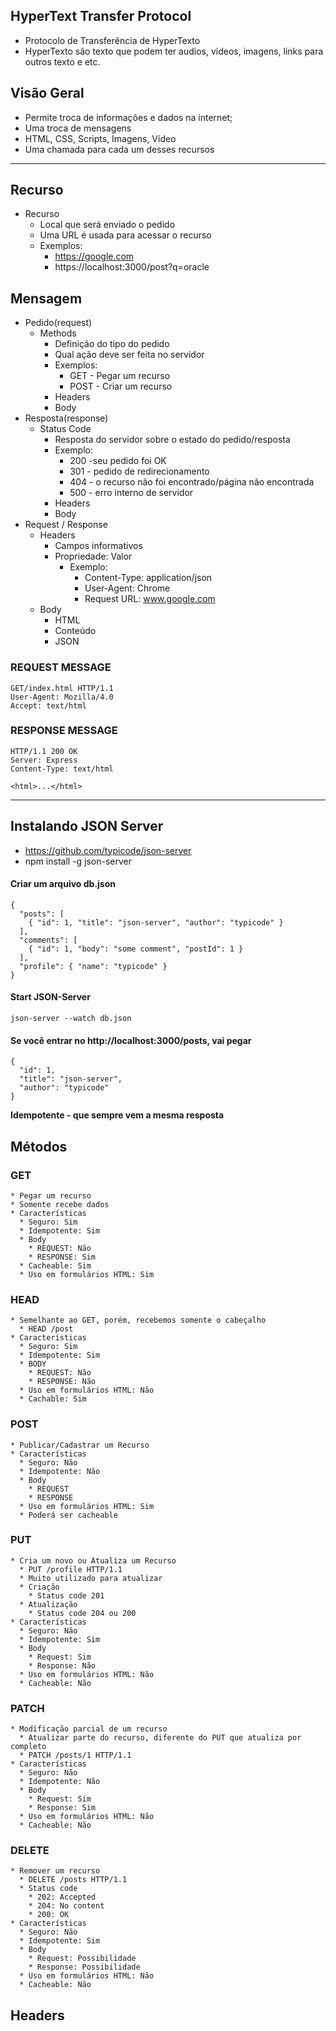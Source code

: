 ## HyperText Transfer Protocol
  * Protocolo de Transferência de HyperTexto
  * HyperTexto são texto que podem ter audios, videos, imagens, links para outros texto e etc.

## Visão Geral
  * Permite troca de informações e dados na internet;
  * Uma troca de mensagens
  * HTML, CSS, Scripts, Imagens, Vídeo
  * Uma chamada para cada um desses recursos

  ---

## Recurso
  * Recurso
    * Local que será enviado o pedido
    * Uma URL é usada para acessar o recurso
    * Exemplos: 
      * https://google.com
      * https://localhost:3000/post?q=oracle

## Mensagem
  * Pedido(request)
    * Methods
      * Definição do tipo do pedido
      * Qual ação deve ser feita no servidor
      * Exemplos:
        * GET - Pegar um recurso
        * POST - Criar um recurso
      * Headers
      * Body
  * Resposta(response)
    * Status Code
      * Resposta do servidor sobre o estado do pedido/resposta
      * Exemplo:
        * 200 -seu pedido foi OK
        * 301 - pedido de redirecionamento
        * 404 - o recurso não foi encontrado/página não encontrada
        * 500 - erro interno de servidor
      * Headers
      * Body
  * Request / Response
    * Headers 
      * Campos informativos
      * Propriedade: Valor
        * Exemplo:
          * Content-Type: application/json
          * User-Agent: Chrome
          * Request URL: www.google.com
    * Body
      * HTML
      * Conteúdo
      * JSON

  ### REQUEST MESSAGE
    GET/index.html HTTP/1.1
    User-Agent: Mozilla/4.0
    Accept: text/html

  ### RESPONSE MESSAGE
    HTTP/1.1 200 OK
    Server: Express
    Content-Type: text/html

  ``<html>...</html> ``

---

## Instalando JSON Server
  * https://github.com/typicode/json-server
  * npm install -g json-server

  #### Criar um arquivo db.json
    {
      "posts": [
        { "id": 1, "title": "json-server", "author": "typicode" }
      ],
      "comments": [
        { "id": 1, "body": "some comment", "postId": 1 }
      ],
      "profile": { "name": "typicode" }
    }
  #### Start JSON-Server
    json-server --watch db.json

  #### Se você entrar no http://localhost:3000/posts, vai pegar
    { 
      "id": 1, 
      "title": "json-server", 
      "author": "typicode" 
    }

**Idempotente - que sempre vem a mesma resposta**

## Métodos 
  ### GET
    * Pegar um recurso
    * Somente recebe dados
    * Características 
      * Seguro: Sim
      * Idempotente: Sim
      * Body
        * REQUEST: Não
        * RESPONSE: Sim
      * Cacheable: Sim
      * Uso em formulários HTML: Sim
  
  ### HEAD
    * Semelhante ao GET, porém, recebemos somente o cabeçalho
      * HEAD /post
    * Características
      * Seguro: Sim
      * Idempotente: Sim
      * BODY
        * REQUEST: Não
        * RESPONSE: Não
      * Uso em formulários HTML: Não
      * Cachable: Sim
  
  ### POST
    * Publicar/Cadastrar um Recurso
    * Características
      * Seguro: Não
      * Idempotente: Não
      * Body
        * REQUEST
        * RESPONSE
      * Uso em formulários HTML: Sim
      * Poderá ser cacheable

  ### PUT
    * Cria um novo ou Atualiza um Recurso
      * PUT /profile HTTP/1.1
      * Muito utilizado para atualizar
      * Criação 
        * Status code 201
      * Atualização 
        * Status code 204 ou 200
    * Características
      * Seguro: Não
      * Idempotente: Sim
      * Body
        * Request: Sim
        * Response: Não
      * Uso em formulários HTML: Não
      * Cacheable: Não
  
  ### PATCH
    * Modificação parcial de um recurso
      * Atualizar parte do recurso, diferente do PUT que atualiza por completo
      * PATCH /posts/1 HTTP/1.1
    * Características
      * Seguro: Não
      * Idempotente: Não
      * Body
        * Request: Sim
        * Response: Sim
      * Uso em formulários HTML: Não
      * Cacheable: Não

  ### DELETE
    * Remover um recurso
      * DELETE /posts HTTP/1.1
      * Status code
        * 202: Accepted
        * 204: No content
        * 200: OK
    * Características
      * Seguro: Não
      * Idempotente: Sim
      * Body
        * Request: Possibilidade
        * Response: Possibilidade
      * Uso em formulários HTML: Não
      * Cacheable: Não
## Headers
  